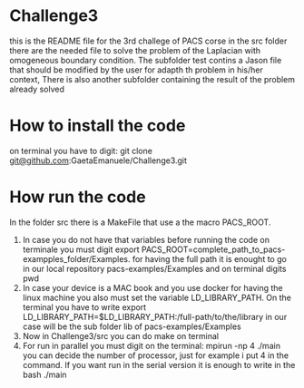 # Challenge3 #
this is the README file for the 3rd challege of PACS corse
in the src folder there are the needed file to solve the problem of the Laplacian with omogeneous boundary condition. The subfolder test contins a Jason file that should be modified by the user for adapth th problem in his/her context, There is also another subfolder containing the result of the problem already solved

# How to install the code 
on terminal you have to digit: git clone git@github.com:GaetaEmanuele/Challenge3.git

# How run the code
In the folder src there is a MakeFile that use a the macro PACS_ROOT.
1. In case you do not have that variables before running the code on terminale you must digit export PACS_ROOT=complete_path_to_pacs-exampples_folder/Examples. for having the full path it is enought to go in our local repository pacs-examples/Examples and on terminal digits pwd
2. In case your device is a MAC book and you use docker for having the linux machine you also must set the variable LD_LIBRARY_PATH. On the terminal you have to write export LD_LIBRARY_PATH=$LD_LIBRARY_PATH:/full-path/to/the/library in our case will be the sub folder lib of pacs-examples/Examples
3. Now in Challenge3/src you can do make on terminal 
4. For run in parallel you must digit on the terminal: mpirun -np 4 ./main 
you can decide the number of processor, just for example i put 4 in the command. If you want run in the serial version it is enough to write in the bash ./main 

